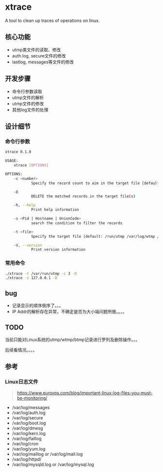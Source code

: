 # xtrace
A tool to clean up traces of operations on linux.

## 核心功能
- utmp类文件的读取、修改
- auth.log, secure文件的修改
- lastlog, messages等文件的修改


## 开发步骤
- 命令行参数读取
- utmp文件的解析
- utmp文件的修改
- 其他log文件的处理

## 设计细节
### 命令行参数

```bash
xtrace 0.1.0

USAGE:
    xtrace [OPTIONS]

OPTIONS:
    -c <number>
            Specify the record count to aim in the target file [default: 5]

    -D
            DELETE the matched records in the target file(s)

    -h, --help
            Print help information

    -s <Pid | Hostname | UnionCode>
            search the condition to filter the records

    -t <file>
            Specify the target file [default: /run/utmp /var/log/wtmp /var/log/btmp]

    -V, --version
            Print version information
```

### 常用命令
```bash
./xtrace -t /var/run/utmp -c 3 -D
./xtrace -s 127.0.0.1 -D
```

## bug
- 记录显示的顺序倒序了。。。
- IP Addr的解析存在异常，不确定是否为大小端问题所致。。。。

## TODO
当前只能对Linux系统的utmp/wtmp/btmp记录进行罗列及删除操作。。。

后续看情况。。。。

## 参考
### Linux日志文件
> https://www.eurovps.com/blog/important-linux-log-files-you-must-be-monitoring/
- /var/log/messages
- /var/log/auth.log
- /var/log/secure
- /var/log/boot.log
- /var/log/dmesg
- /var/log/kern.log
- /var/log/faillog
- /var/log/cron
- /var/log/yum.log
- /var/log/maillog or /var/log/mail.log
- /var/log/httpd/
- /var/log/mysqld.log or /var/log/mysql.log
